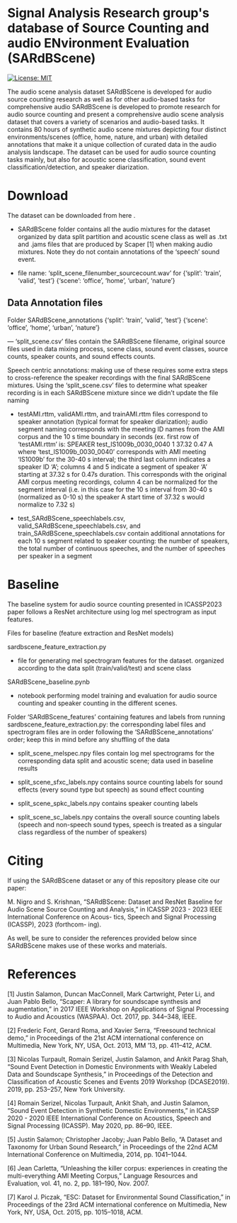 # Signal Analysis Research group's database of Source Counting and audio ENvironment Evaluation (SARdBScene) 

[![License: MIT](https://img.shields.io/badge/License-MIT-yellow.svg)](https://opensource.org/licenses/MIT)

The audio scene analysis dataset SARdBScene is developed for audio source counting research as well as for other audio-based tasks for comprehensive audio SARdBScene is developed to promote research for audio source counting and present a comprehensive audio scene analysis dataset that covers a variety of scenarios and audio-based tasks. It contains 80 hours of synthetic audio scene mixtures depicting four distinct environments/scenes (office, home, nature, and urban) with detailed annotations that make it a unique collection of curated data in the audio analysis landscape.
The dataset can be used for audio source counting tasks mainly, but also for acoustic scene classification, sound event classification/detection, and speaker diarization.

# Download

The dataset can be downloaded from here .

* SARdBScene folder contains all the audio mixtures for the dataset organized by data split partition and acoustic scene class as well as .txt and .jams files that are produced by Scaper [1] when making audio mixtures. Note they do not contain annotations of the ‘speech’ sound event.

* file name: ‘split_scene_filenumber_sourcecount.wav’ for {‘split’: ’train’, ‘valid’, ’test’}	{‘scene’: ‘office’, ‘home’, ‘urban’, ‘nature’}


## Data Annotation files
Folder SARdBScene_annotations
{‘split’: ’train’, ‘valid’, ’test’}	{‘scene’: ‘office’, ‘home’, ‘urban’, ‘nature’}

— ‘split_scene.csv’ files contain the SARdBScene filename, original source files used in data mixing process, scene class, sound event classes, source counts, speaker counts, and sound effects counts.

Speech centric annotations: making use of these requires some extra steps to cross-reference the speaker recordings with the final SARdBScene mixtures. Using the ‘split_scene.csv’ files to determine what speaker recording is in each SARdBScene mixture since we didn’t update the file naming 

- testAMI.rttm, validAMI.rttm, and trainAMI.rttm files correspond to speaker annotation (typical format for speaker diarization); audio segment naming corresponds with the meeting ID names from the AMI corpus and the 10 s time boundary in seconds (ex. first row of ‘testAMI.rttm’ is:
SPEAKER test_IS1009b_0030_0040 1 37.32 0.47 <NA> <NA> A <NA> <NA>
where ‘test_IS1009b_0030_0040’ corresponds with AMI meeting ‘IS1009b’ for the 30-40 s interval; the third last column indicates a speaker ID ‘A’; columns 4 and 5 indicate a segment of speaker ‘A’ starting at 37.32 s for 0.47s duration. This corresponds with the original AMI corpus meeting recordings, column 4 can be normalized for the segment interval (i.e. in this case for the 10 s interval from 30-40 s (normalized as 0-10 s) the speaker A start time of 37.32 s would normalize to 7.32 s)

- test_SARdBScene_speechlabels.csv, valid_SARdBScene_speechlabels.csv, and train_SARdBScene_speechlabels.csv contain additional annotations for each 10 s segment related to speaker counting: the number of speakers, the total number of continuous speeches, and the number of speeches per speaker in a segment


# Baseline
The baseline system for audio source counting presented in ICASSP2023 paper follows a ResNet architecture using log mel spectrogram as input features.

Files for baseline (feature extraction and ResNet models)
 
sardbscene_feature_extraction.py
- file for generating mel spectrogram features for the dataset. organized according to the data split (train/valid/test) and scene class

SARdBScene_baseline.pynb
- notebook performing model training and evaluation for audio source counting and speaker counting in the different scenes.


Folder ‘SARdBScene_features’ containing features and labels from running sardbscene_feature_extraction.py:
the corresponding label files and spectrogram files are in order following the ‘SARdBScene_annotations’ order; keep this in mind before any shuffling of the data
- split_scene_melspec.npy files contain log mel spectrograms for the corresponding data split and acoustic scene; data used in baseline results
 
- split_scene_sfxc_labels.npy contains source counting labels for sound effects (every sound type but speech) as sound effect counting
 
- split_scene_spkc_labels.npy contains speaker counting labels
 
- split_scene_sc_labels.npy contains the overall source counting labels (speech and non-speech sound types, speech is treated as a singular class regardless of the number of speakers)

# Citing
If using the SARdBScene dataset or any of this repository please cite our paper:

M. Nigro and S. Krishnan, “SARdBScene: Dataset and ResNet
Baseline for Audio Scene Source Counting and Analysis,” in
ICASSP 2023 - 2023 IEEE International Conference on Acous-
tics, Speech and Signal Processing (ICASSP), 2023 (forthcom-
ing).

As well, be sure to consider the references provided below since SARdBScene makes use of these works and materials.

# References

[1] Justin Salamon, Duncan MacConnell, Mark Cartwright, Peter Li, and Juan Pablo Bello, “Scaper: A library for soundscape synthesis and augmentation,” in 2017 IEEE Workshop on Applications of Signal Processing to Audio and Acoustics (WASPAA). Oct. 2017, pp. 344–348, IEEE.

[2] Frederic Font, Gerard Roma, and Xavier Serra, “Freesound technical demo,” in Proceedings of the 21st ACM international conference on Multimedia, New York, NY, USA, Oct. 2013, MM ’13, pp. 411–412, ACM.

[3] Nicolas Turpault, Romain Serizel, Justin Salamon, and Ankit Parag Shah, “Sound Event Detection in Domestic Environments with Weakly Labeled Data and Soundscape Synthesis,” in Proceedings of the Detection and Classification of Acoustic Scenes and Events 2019 Workshop (DCASE2019). 2019, pp. 253–257, New York University.

[4] Romain Serizel, Nicolas Turpault, Ankit Shah, and Justin Salamon, “Sound Event Detection in Synthetic Domestic Environments,” in ICASSP 2020 - 2020 IEEE International Conference on Acoustics, Speech and Signal Processing (ICASSP). May 2020, pp. 86–90, IEEE.

[5] Justin Salamon; Christopher Jacoby; Juan Pablo Bello, “A Dataset and Taxonomy for Urban Sound Research,” in Proceedings of the 22nd ACM International Conference on Multimedia, 2014, pp. 1041–1044.

[6] Jean Carletta, “Unleashing the killer corpus: experiences in creating the multi-everything AMI Meeting Corpus,” Language Resources and Evaluation, vol. 41, no. 2, pp. 181–190, Nov. 2007.

[7] Karol J. Piczak, “ESC: Dataset for Environmental Sound Classification,” in Proceedings of the 23rd ACM international conference on Multimedia, New York, NY, USA, Oct. 2015, pp. 1015–1018, ACM.
